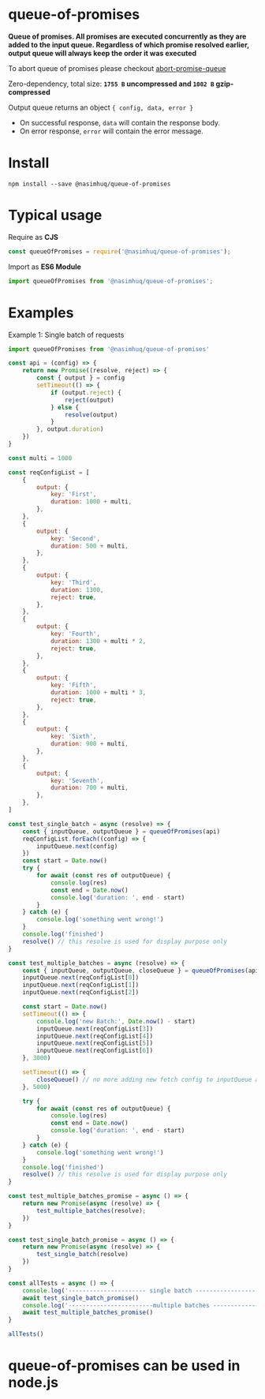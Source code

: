 # queue-of-promises
**Queue of promises. All promises are executed concurrently as they are added to the input queue. Regardless of which promise resolved earlier, output queue will always keep the order it was executed**

To abort queue of promises please checkout [abort-promise-queue](https://www.npmjs.com/package/@nasimhuq/queue-of-promises)

Zero-dependency, total size: **`1755 B` uncompressed and `1002 B` gzip-compressed**

Output queue returns an object `{ config, data, error }`
  * On successful response, `data` will contain the response body.
  * On error response, `error` will contain the error message.


# Install

`npm install --save @nasimhuq/queue-of-promises`

# Typical usage

Require as **CJS**

```js
const queueOfPromises = require('@nasimhuq/queue-of-promises');
```

Import as **ES6 Module**
```js
import queueOfPromises from '@nasimhuq/queue-of-promises';
```

# Examples

Example 1: Single batch of requests

```js
import queueOfPromises from '@nasimhuq/queue-of-promises'

const api = (config) => {
    return new Promise((resolve, reject) => {
        const { output } = config
        setTimeout(() => {
            if (output.reject) {
                reject(output)
            } else {
                resolve(output)
            }
        }, output.duration)
    })
}

const multi = 1000

const reqConfigList = [
    {
        output: {
            key: 'First',
            duration: 1000 + multi,
        },
    },
    {
        output: {
            key: 'Second',
            duration: 500 + multi,
        },
    },
    {
        output: {
            key: 'Third',
            duration: 1300,
            reject: true,
        },
    },
    {
        output: {
            key: 'Fourth',
            duration: 1300 + multi * 2,
            reject: true,
        },
    },
    {
        output: {
            key: 'Fifth',
            duration: 1000 + multi * 3,
            reject: true,
        },
    },
    {
        output: {
            key: 'Sixth',
            duration: 900 + multi,
        },
    },
    {
        output: {
            key: 'Seventh',
            duration: 700 + multi,
        },
    },
]

const test_single_batch = async (resolve) => {
    const { inputQueue, outputQueue } = queueOfPromises(api)
    reqConfigList.forEach((config) => {
        inputQueue.next(config)
    })
    const start = Date.now()
    try {
        for await (const res of outputQueue) {
            console.log(res)
            const end = Date.now()
            console.log('duration: ', end - start)
        }
    } catch (e) {
        console.log('something went wrong!')
    }
    console.log('finished')
    resolve() // this resolve is used for display purpose only
}

const test_multiple_batches = async (resolve) => {
    const { inputQueue, outputQueue, closeQueue } = queueOfPromises(api, true, 500)
    inputQueue.next(reqConfigList[0])
    inputQueue.next(reqConfigList[1])
    inputQueue.next(reqConfigList[2])

    const start = Date.now()
    setTimeout(() => {
        console.log('new Batch:', Date.now() - start)
        inputQueue.next(reqConfigList[3])
        inputQueue.next(reqConfigList[4])
        inputQueue.next(reqConfigList[5])
        inputQueue.next(reqConfigList[6])
    }, 3000)

    setTimeout(() => {
        closeQueue() // no more adding new fetch config to inputQueue after this call.
    }, 5000)

    try {
        for await (const res of outputQueue) {
            console.log(res)
            const end = Date.now()
            console.log('duration: ', end - start)
        }
    } catch (e) {
        console.log('something went wrong!')
    }
    console.log('finished')
    resolve() // this resolve is used for display purpose only
}

const test_multiple_batches_promise = async () => {
    return new Promise(async (resolve) => {
        test_multiple_batches(resolve);
    })
}

const test_single_batch_promise = async () => {
    return new Promise(async (resolve) => {
        test_single_batch(resolve)
    })
}

const allTests = async () => {
    console.log('---------------------- single batch -------------------------')
    await test_single_batch_promise()
    console.log('------------------------multiple batches ------------------')
    await test_multiple_batches_promise()
}

allTests()

```

# queue-of-promises can be used in node.js

